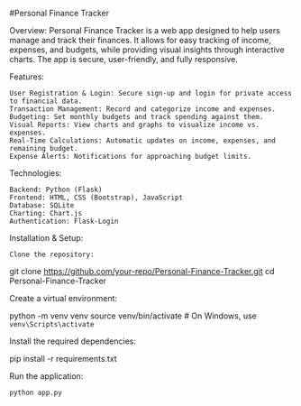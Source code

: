 #Personal Finance Tracker

Overview:
Personal Finance Tracker is a web app designed to help users manage and track their finances. It allows for easy tracking of income, expenses, and budgets, while providing visual insights through interactive charts. The app is secure, user-friendly, and fully responsive.

Features:

    User Registration & Login: Secure sign-up and login for private access to financial data.
    Transaction Management: Record and categorize income and expenses.
    Budgeting: Set monthly budgets and track spending against them.
    Visual Reports: View charts and graphs to visualize income vs. expenses.
    Real-Time Calculations: Automatic updates on income, expenses, and remaining budget.
    Expense Alerts: Notifications for approaching budget limits.

Technologies:

    Backend: Python (Flask)
    Frontend: HTML, CSS (Bootstrap), JavaScript
    Database: SQLite
    Charting: Chart.js
    Authentication: Flask-Login

Installation & Setup:

    Clone the repository:

git clone https://github.com/your-repo/Personal-Finance-Tracker.git
cd Personal-Finance-Tracker

Create a virtual environment:

python -m venv venv
source venv/bin/activate  # On Windows, use `venv\Scripts\activate`

Install the required dependencies:

pip install -r requirements.txt

Run the application:

    python app.py


